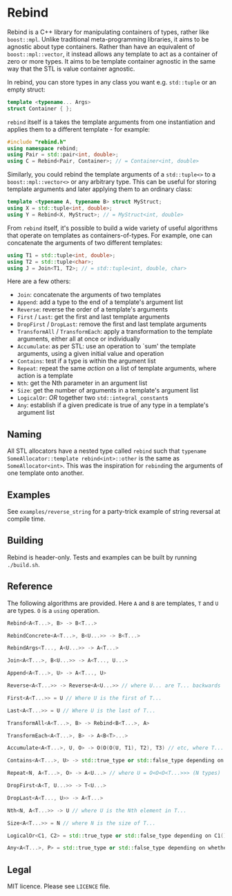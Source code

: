 Rebind
======

Rebind is a C++ library for manipulating containers of types, rather like `boost::mpl`. Unlike traditional meta-programming libraries, it aims to be agnostic about type containers. Rather than have an equivalent of `boost::mpl::vector`, it instead allows any template to act as a container of zero or more types. It aims to be template container agnostic in the same way that the STL is value container agnostic.

In rebind, you can store types in any class you want e.g. `std::tuple` or an empty struct:

```cpp
template <typename... Args>
struct Container { };
```

`rebind` itself is a takes the template arguments from one instantiation and applies them to a different template - for example:

```cpp
#include "rebind.h"
using namespace rebind;
using Pair = std::pair<int, double>;
using C = Rebind<Pair, Container>; // = Container<int, double>
```

Similarly, you could rebind the template arguments of a `std::tuple<>` to a `boost::mpl::vector<>` or any arbitrary type. This can be useful for storing template arguments and later applying them to an ordinary class:

```cpp
template <typename A, typename B> struct MyStruct;
using X = std::tuple<int, double>;
using Y = Rebind<X, MyStruct>; // = MyStruct<int, double>
```

From `rebind` itself, it's possible to build a wide variety of useful algorithms that operate on templates as containers-of-types. For example, one can concatenate the arguments of two different templates:

```cpp
using T1 = std::tuple<int, double>;
using T2 = std::tuple<char>;
using J = Join<T1, T2>; // = std::tuple<int, double, char>
```

Here are a few others:

 - ``Join``: concatenate the arguments of two templates
 - ``Append``: add a type to the end of a template's argument list
 - ``Reverse``: reverse the order of a template's arguments
 - ``First`` / ``Last``: get the first and last template arguments
 - ``DropFirst`` / ``DropLast``: remove the first and last template arguments
 - ``TransformAll`` / ``TransformEach``: apply a transformation to the template arguments, either all at once or individually
 - ``Accumulate``: as per STL: use an operation to `sum' the template arguments, using a given initial value and operation
 - ``Contains``: test if a type is within the argument list
 - ``Repeat``: repeat the same _action_ on a list of template arguments, where action is a template
 - ``Nth``: get the Nth parameter in an argument list
 - ``Size``: get the number of arguments in a template's argument list
 - ``LogicalOr``: _OR_ together two ``std::integral_constant``s
 - ``Any``: establish if a given predicate is true of any type in a template's argument list

Naming
------

All STL allocators have a nested type called `rebind` such that `typename SomeAllocator::template rebind<int>::other` is the same as `SomeAllocator<int>`. This was the inspiration for `rebind`ing the arguments of one template onto another.

Examples
--------

See `examples/reverse_string` for a party-trick example of string reversal at compile time.

Building
--------

Rebind is header-only. Tests and examples can be built by running `./build.sh`.

Reference
---------

The following algorithms are provided. Here `A` and `B` are templates, `T` and `U` are types. `O` is a `using` operation.

```cpp
Rebind<A<T...>, B> -> B<T...>

RebindConcrete<A<T...>, B<U...>> -> B<T...>

RebindArgs<T..., A<U...>> -> A<T...>

Join<A<T...>, B<U...>> -> A<T..., U...>

Append<A<T...>, U> -> A<T..., U>

Reverse<A<T...>> -> Reverse<A<U...>> // where U... are T... backwards

First<A<T...>> = U // Where U is the first of T...

Last<A<T...>> = U // Where U is the last of T...

TransformAll<A<T...>, B> -> Rebind<B<T...>, A>

TransformEach<A<T...>, B> -> A<B<T>...>

Accumulate<A<T...>, U, O> -> O(O(O(U, T1), T2), T3) // etc, where T... = T1, T2, T3

Contains<A<T...>, U> -> std::true_type or std::false_type depending on whether U is in T...

Repeat<N, A<T...>, O> -> A<U...> // where U = O<O<O<T...>>> (N types)

DropFirst<A<T, U...>> -> T<U...>

DropLast<A<T..., U>> -> A<T...>

Nth<N, A<T...>> -> U // where U is the Nth element in T...

Size<A<T...>> = N // where N is the size of T...

LogicalOr<C1, C2> = std::true_type or std::false_type depending on C1() || C2()

Any<A<T...>, P> = std::true_type or std::false_type depending on whether P<T> is true for at least one T in T...

```

Legal
-----

MIT licence. Please see `LICENCE` file.
